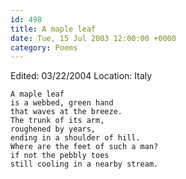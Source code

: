 ```yaml
---
id: 498
title: A maple leaf
date: Tue, 15 Jul 2003 12:00:00 +0000
category: Poems
---
```


Edited: 03/22/2004
Location: Italy

    A maple leaf  
    is a webbed, green hand  
    that waves at the breeze.  
    The trunk of its arm,  
    roughened by years,  
    ending in a shoulder of hill.  
    Where are the feet of such a man?  
    if not the pebbly toes  
    still cooling in a nearby stream.



